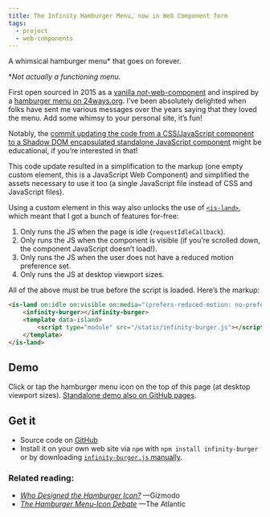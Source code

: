 ```yaml
---
title: The Infinity Hamburger Menu, now in Web Component form
tags:
  - project
  - web-components
---
```


A whimsical hamburger menu* that goes on forever.

*_Not actually a functioning menu._

First open sourced in 2015 as a [vanilla _not_-web-component](/web/infinity-burger/) and inspired by a [hamburger menu on 24ways.org](https://www.zachleat.com/twitter/673503114096345089/). I’ve been absolutely delighted when folks have sent me various messages over the years saying that they loved the menu. Add some whimsy to your personal site, it’s fun!

Notably, the [commit updating the code from a CSS/JavaScript component to a Shadow DOM encapsulated standalone JavaScript component](https://github.com/zachleat/infinity-burger/commit/defc3d6de4e24153c9f6bdc8f390e36f12fc3e3e) might be educational, if you’re interested in that!

This code update resulted in a simplification to the markup (one empty custom element, this is a JavaScript Web Component) and simplified the assets necessary to use it too (a single JavaScript file instead of CSS and JavaScript files).

Using a custom element in this way also unlocks the use of [`<is-land>`](https://www.11ty.dev/docs/plugins/partial-hydration/), which meant that I got a bunch of features for-free:

1. Only runs the JS when the page is idle (`requestIdleCallback`).
1. Only runs the JS when the component is visible (if you’re scrolled down, the component JavaScript doesn’t load!).
1. Only runs the JS when the user does not have a reduced motion preference set.
1. Only runs the JS at desktop viewport sizes.

All of the above must be true before the script is loaded. Here’s the markup:

```html
<is-land on:idle on:visible on:media="(prefers-reduced-motion: no-preference) and (min-width: 61.1875em)">
	<infinity-burger></infinity-burger>
	<template data-island>
		<script type="module" src="/static/infinity-burger.js"></script>
	</template>
</is-land>
```

## Demo

Click or tap the hamburger menu icon on the top of this page (at desktop viewport sizes). [Standalone demo also on GitHub pages](https://zachleat.github.io/infinity-burger/demo.html).

## Get it

* Source code on [GitHub](https://github.com/zachleat/infinity-burger)
* Install it on your own web site via `npm` with `npm install infinity-burger` or by downloading [`infinity-burger.js` manually](https://github.com/zachleat/infinity-burger/blob/main/infinity-burger.js).

### Related reading:

 * [_Who Designed the Hamburger Icon?_](http://gizmodo.com/who-designed-the-iconic-hamburger-icon-1555438787) —Gizmodo
 * [_The Hamburger Menu-Icon Debate_](http://www.theatlantic.com/product/archive/2014/08/the-hamburger-menu-debate/379145/) —The Atlantic
